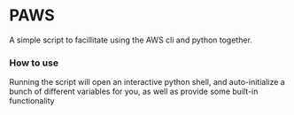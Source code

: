 
# PAWS

A simple script to facillitate using the AWS cli and python together.

### How to use

Running the script will open an interactive python shell, and auto-initialize a bunch of different variables for you, as well as provide some built-in functionality